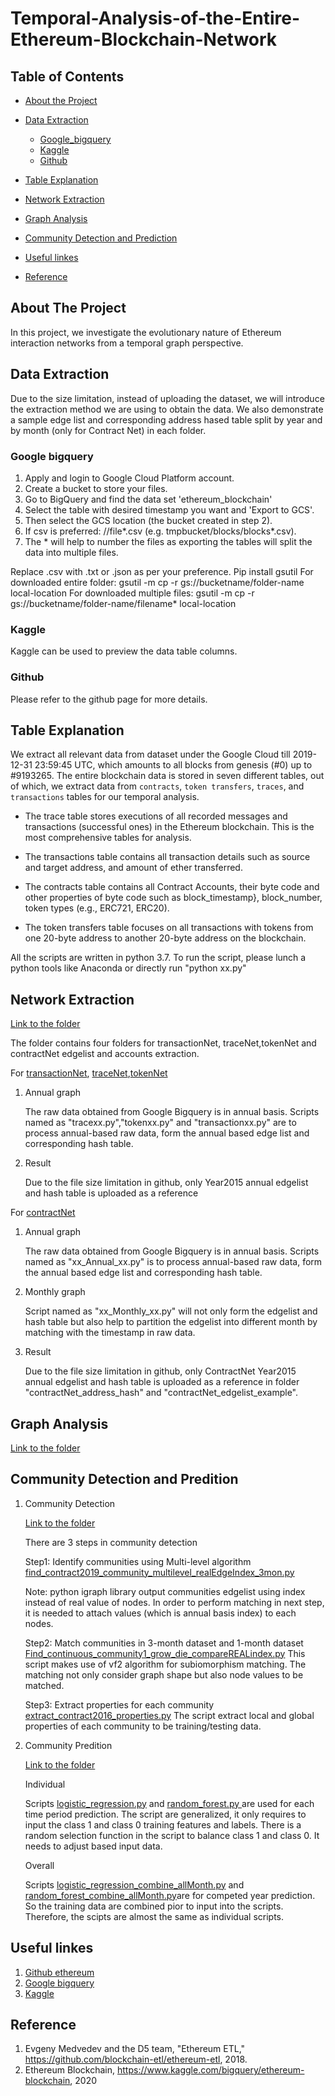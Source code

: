 # Temporal-Analysis-of-the-Entire-Ethereum-Blockchain-Network
<!-- TABLE OF CONTENTS -->
## Table of Contents

* [About the Project](#about-the-project)
* [Data Extraction](#Data-Extraction)
  * [Google_bigquery](#Google-bigquery)
  * [Kaggle](#Kaggle)
  * [Github](#github)
* [Table Explanation](#Table-Explanation)  

* [Network Extraction](#Network-Extraction)  
* [Graph Analysis](#Graph-Analysis)  
* [Community Detection and Prediction](#Community-Detection-and-Prediction)  
* [Useful linkes](#Useful-linkes)
* [Reference](#Reference)



<!-- ABOUT THE PROJECT -->
## About The Project

In this project, we investigate the evolutionary nature of Ethereum interaction networks from a temporal graph perspective. 


<!-- Data Extraction -->
## Data Extraction 
Due to the size limitation, instead of uploading the dataset, we will introduce the extraction method we are using to obtain the data. We also demonstrate a sample edge list and corresponding address hased table split by year and by month (only for Contract Net) in each folder.
### Google bigquery

1. Apply and login to Google Cloud Platform account.
2. Create a bucket to store your files.
3. Go to BigQuery and find the data set 'ethereum_blockchain'
4. Select the table with desired timestamp you want and 'Export to GCS'.
5. Then select the GCS location (the bucket created in step 2).
6. If csv is preferred: //file*.csv (e.g. tmpbucket/blocks/blocks*.csv).
7. The * will help to number the files as exporting the tables will split the data into multiple files.


Replace .csv with .txt or .json as per your preference.
Pip install gsutil
For downloaded entire folder: gsutil -m cp -r gs://bucketname/folder-name local-location
For downloaded multiple files: gsutil -m cp -r gs://bucketname/folder-name/filename* local-location

### Kaggle

Kaggle can be used to preview the data table columns. 

### Github

Please refer to the github page for more details. 




<!-- Table Explanation -->
## Table Explanation
We extract all relevant data from dataset under the Google Cloud till 2019-12-31 23:59:45 UTC, which amounts to all blocks from genesis (#0) up to #9193265. The entire blockchain data is stored in seven different tables, out of which, we extract data from `contracts`, `token transfers`, `traces`, and `transactions` tables for our temporal analysis.

* The trace table stores executions of all recorded messages and transactions (successful ones) in the Ethereum blockchain. This is the most comprehensive tables for analysis.  
* The transactions table contains all transaction details such as source and target address, and amount of ether transferred. 

* The contracts table contains all Contract Accounts, their byte code and other properties of byte code such as block_timestamp}, block_number, token types (e.g., ERC721, ERC20). 

* The token transfers table focuses on all transactions with tokens from one 20-byte address to another 20-byte address on the blockchain.


<!-- Script Explanation -->

All the scripts are written in python 3.7. To run the script, please lunch a python tools like Anaconda or directly run "python xx.py" 

## Network Extraction 
[Link to the folder](Network_extraction/)

The folder contains four folders for transactionNet, traceNet,tokenNet and contractNet edgelist and accounts extraction. 

For [transactionNet](Network_extraction/TransactionNet), [traceNet](Network_extraction/TraceNet),[tokenNet](Network_extraction/TokenNet)
 1. Annual graph 
 
    The raw data obtained from Google Bigquery is in annual basis.
    Scripts named as "tracexx.py","tokenxx.py" and "transactionxx.py" are to process annual-based raw data, form the annual based edge list and corresponding hash table. 

 2. Result

    Due to the file size limitation in github, only Year2015 annual edgelist and hash table is uploaded as a reference 


For [contractNet](Network_extraction/ContractNet)
1. Annual graph 

   The raw data obtained from Google Bigquery is in annual basis.
   Scripts named as "xx_Annual_xx.py" is to process annual-based raw data, form the annual based edge list and corresponding hash table. 

2. Monthly graph 

   Script named as "xx_Monthly_xx.py" will not only form the edgelist and hash table but also help to partition the edgelist into different month by matching with the timestamp in raw data.

3. Result

   Due to the file size limitation in github, only ContractNet Year2015 annual edgelist and hash table is uploaded as a reference in folder "contractNet_address_hash" and "contractNet_edgelist_example".



## Graph Analysis 
[Link to the folder](Graph_analysis/)



## Community Detection and Predition 

1. Community Detection

   [Link to the folder](community_detection_prediction/community_detection/)

   There are 3 steps in community detection

   Step1: Identify communities using Multi-level algorithm 
	[find_contract2019_community_multilevel_realEdgeIndex_3mon.py ](community_detection_prediction/community_detection/find_contract2019_community_multilevel_realEdgeIndex_3mon.py )
	
	Note: python igraph library output communities edgelist using index instead of real value of nodes. In order to perform matching in next step, it is needed to attach values (which is annual basis index) to each nodes. 

    Step2: Match communities in 3-month dataset and 1-month dataset
	[Find_continuous_community1_grow_die_compareREALindex.py](community_detection_prediction/community_detection/Find_continuous_community1_grow_die_compareREALindex.py)
	This script makes use of vf2 algorithm for subiomorphism matching. The matching not only consider graph shape but also node values to be matched. 

    Step3: Extract properties for each community
	[extract_contract2016_properties.py](community_detection_prediction/community_detection/extract_contract2016_properties.py)
	The script extract local and global properties of each community to be training/testing data. 

2. Community Predition

   [Link to the folder](community_detection_prediction/community_prediction/)

   Individual 

   Scripts [logistic_regression.py](community_detection_prediction/community_prediction/logistic_regression.py)
   and [random_forest.py ](community_detection_prediction/community_prediction/random_forest.py )are used for each time period prediction. 
   The script are generalized, it only requires to input the class 1 and class 0 training features and labels. 
   There is a random selection function in the script to balance class 1 and class 0. It needs to adjust based input data. 

   Overall

   Scripts [logistic_regression_combine_allMonth.py](community_detection_prediction/community_prediction/logistic_regression_combine_allMonth.py)
   and [random_forest_combine_allMonth.py](community_detection_prediction/community_prediction/random_forest_combine_allMonth.py )are for competed year prediction. 
   So the training data are combined pior to input into the scripts. Therefore, the scipts are almost the same as individual scripts. 








<!-- Useful linkes -->
## Useful linkes
1. [Github ethereum](https://github.com/blockchain-etl/ethereum-etl)
2. [Google bigquery](https://cloud.google.com/bigquery)
3. [Kaggle](https://www.kaggle.com/bigquery/ethereum-blockchain)

<!-- Reference -->
## Reference
1. Evgeny Medvedev and the D5 team, "Ethereum ETL," https://github.com/blockchain-etl/ethereum-etl, 2018.
2. Ethereum Blockchain, https://www.kaggle.com/bigquery/ethereum-blockchain, 2020


